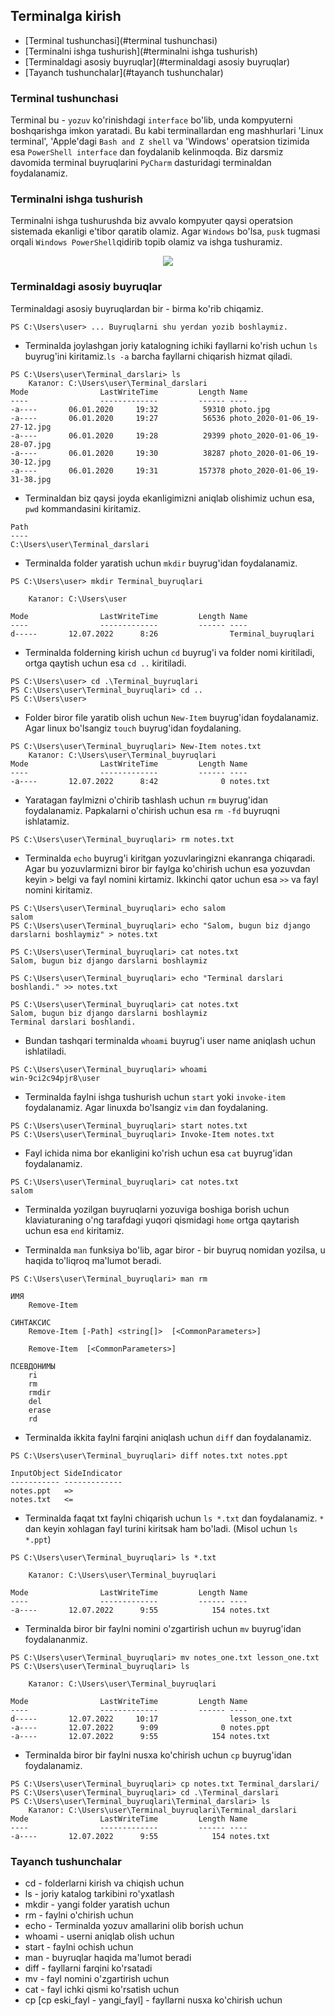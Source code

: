 ## Terminalga kirish

 * [Terminal tushunchasi](#terminal tushunchasi)
 * [Terminalni ishga tushurish](#terminalni ishga tushurish)
 * [Terminaldagi asosiy buyruqlar](#terminaldagi asosiy buyruqlar)
 * [Tayanch tushunchalar](#tayanch tushunchalar)

### Terminal tushunchasi
Terminal bu - `yozuv` ko'rinishdagi `interface` bo'lib, unda kompyuterni boshqarishga imkon yaratadi. 
Bu kabi terminallardan eng mashhurlari 'Linux terminal', 'Apple'dagi `Bash and Z shell` va 'Windows' operatsion tizimida esa `PowerShell interface` dan foydalanib kelinmoqda. Biz darsmiz davomida terminal buyruqlarini `PyCharm` dasturidagi terminaldan foydalanamiz.

### Terminalni ishga tushurish
Terminalni ishga tushurushda biz avvalo kompyuter qaysi operatsion sistemada ekanligi e'tibor qaratib olamiz. Agar `Windows` bo'lsa, `pusk` tugmasi orqali `Windows PowerShell`qidirib topib olamiz va ishga tushuramiz.

<p align="center">
    <img src="D:\ochiqai\python\django\01-blog-websayt\blog-proyekt\image\PowerShell.png">
</p>

### Terminaldagi asosiy buyruqlar

Terminaldagi asosiy buyruqlardan bir - birma ko'rib chiqamiz. 

```console
PS C:\Users\user> ... Buyruqlarni shu yerdan yozib boshlaymiz.
```

* Terminalda joylashgan joriy katalogning ichiki fayllarni ko'rish uchun `ls` buyrug'ini kiritamiz.`ls -a` barcha fayllarni chiqarish hizmat qiladi.
```console
PS C:\Users\user\Terminal_darslari> ls
    Каталог: C:\Users\user\Terminal_darslari
Mode                LastWriteTime         Length Name                                                                                      
----                -------------         ------ ----                                                                                      
-a----       06.01.2020     19:32          59310 photo.jpg                                                                                 
-a----       06.01.2020     19:27          56536 photo_2020-01-06_19-27-12.jpg                                                             
-a----       06.01.2020     19:28          29399 photo_2020-01-06_19-28-07.jpg                                                             
-a----       06.01.2020     19:30          38287 photo_2020-01-06_19-30-12.jpg                                                             
-a----       06.01.2020     19:31         157378 photo_2020-01-06_19-31-38.jpg               
```
* Terminaldan biz qaysi joyda ekanligimizni aniqlab olishimiz uchun esa, `pwd` kommandasini kiritamiz.

```console
Path                           
----                           
C:\Users\user\Terminal_darslari
```

* Terminalda folder yaratish uchun `mkdir` buyrug'idan foydalanamiz.

```console
PS C:\Users\user> mkdir Terminal_buyruqlari

    Каталог: C:\Users\user

Mode                LastWriteTime         Length Name                                                                                      
----                -------------         ------ ----                                                                                      
d-----       12.07.2022      8:26                Terminal_buyruqlari                                                                       
```

* Terminalda folderning kirish uchun `cd` buyrug'i va folder nomi kiritiladi, ortga qaytish uchun esa `cd ..` kiritiladi.
```console
PS C:\Users\user> cd .\Terminal_buyruqlari
PS C:\Users\user\Terminal_buyruqlari> cd ..
PS C:\Users\user> 
```
* Folder biror file yaratib olish uchun `New-Item` buyrug'idan foydalanamiz. Agar linux bo'lsangiz `touch` buyrug'idan foydalaning.
```console
PS C:\Users\user\Terminal_buyruqlari> New-Item notes.txt
    Каталог: C:\Users\user\Terminal_buyruqlari
Mode                LastWriteTime         Length Name                                                                                      
----                -------------         ------ ----                                                                                      
-a----       12.07.2022      8:42              0 notes.txt 
```

* Yaratagan faylmizni o'chirib tashlash uchun `rm` buyrug'idan foydalanamiz. Papkalarni o'chirish uchun esa `rm -fd` buyruqni ishlatamiz.
```console
PS C:\Users\user\Terminal_buyruqlari> rm notes.txt
```

* Terminalda `echo` buyrug'i kiritgan yozuvlaringizni ekanranga chiqaradi. Agar bu yozuvlarmizni biror  bir faylga ko'chirish uchun esa yozuvdan keyin `>` belgi va fayl nomini kirtamiz. Ikkinchi qator uchun esa `>>` va fayl nomini kiritamiz. 
```console
PS C:\Users\user\Terminal_buyruqlari> echo salom
salom
PS C:\Users\user\Terminal_buyruqlari> echo "Salom, bugun biz django darslarni boshlaymiz" > notes.txt

PS C:\Users\user\Terminal_buyruqlari> cat notes.txt
Salom, bugun biz django darslarni boshlaymiz

PS C:\Users\user\Terminal_buyruqlari> echo "Terminal darslari boshlandi." >> notes.txt

PS C:\Users\user\Terminal_buyruqlari> cat notes.txt
Salom, bugun biz django darslarni boshlaymiz
Terminal darslari boshlandi.
```

* Bundan tashqari terminalda `whoami` buyrug'i user name aniqlash uchun ishlatiladi.
```console
PS C:\Users\user\Terminal_buyruqlari> whoami
win-9ci2c94pjr8\user
```

* Terminalda faylni ishga tushurish uchun `start` yoki `invoke-item` foydalanamiz. Agar linuxda bo'lsangiz `vim` dan foydalaning.
```console
PS C:\Users\user\Terminal_buyruqlari> start notes.txt
PS C:\Users\user\Terminal_buyruqlari> Invoke-Item notes.txt
```

* Fayl ichida nima bor ekanligini ko'rish uchun esa `cat` buyrug'idan foydalanamiz.
```console
PS C:\Users\user\Terminal_buyruqlari> cat notes.txt
salom
```

* Terminalda yozilgan buyruqlarni yozuviga boshiga borish uchun klaviaturaning o'ng tarafdagi yuqori qismidagi `home` ortga qaytarish uchun esa `end` kiritamiz.

* Terminalda `man` funksiya bo'lib, agar biror - bir buyruq nomidan yozilsa, u haqida to'liqroq ma'lumot beradi.
```console
PS C:\Users\user\Terminal_buyruqlari> man rm

ИМЯ
    Remove-Item
    
СИНТАКСИС
    Remove-Item [-Path] <string[]>  [<CommonParameters>]
    
    Remove-Item  [<CommonParameters>]
    
ПСЕВДОНИМЫ
    ri
    rm
    rmdir
    del
    erase
    rd
```
* Terminalda ikkita faylni farqini aniqlash uchun `diff` dan foydalanamiz.
```console
PS C:\Users\user\Terminal_buyruqlari> diff notes.txt notes.ppt

InputObject SideIndicator
----------- -------------
notes.ppt   =>           
notes.txt   <=    
```

* Terminalda faqat txt faylni chiqarish uchun `ls *.txt` dan foydalanamiz. `*` dan keyin xohlagan fayl turini kiritsak ham bo'ladi. (Misol uchun `ls *.ppt`) 
```console
PS C:\Users\user\Terminal_buyruqlari> ls *.txt

    Каталог: C:\Users\user\Terminal_buyruqlari

Mode                LastWriteTime         Length Name                                                                                      
----                -------------         ------ ----                                                                                      
-a----       12.07.2022      9:55            154 notes.txt    
```

* Terminalda biror  bir faylni nomini o'zgartirish uchun `mv` buyrug'idan foydalananmiz.
```console
PS C:\Users\user\Terminal_buyruqlari> mv notes_one.txt lesson_one.txt
PS C:\Users\user\Terminal_buyruqlari> ls

    Каталог: C:\Users\user\Terminal_buyruqlari

Mode                LastWriteTime         Length Name                                                                                      
----                -------------         ------ ----                                                                                      
d-----       12.07.2022     10:17                lesson_one.txt                                                                            
-a----       12.07.2022      9:09              0 notes.ppt                                                                                 
-a----       12.07.2022      9:55            154 notes.txt
```

* Terminalda biror  bir faylni nusxa ko'chirish uchun `cp` buyrug'idan foydalanamiz.
```console
PS C:\Users\user\Terminal_buyruqlari> cp notes.txt Terminal_darslari/
PS C:\Users\user\Terminal_buyruqlari> cd .\Terminal_darslari
PS C:\Users\user\Terminal_buyruqlari\Terminal_darslari> ls
    Каталог: C:\Users\user\Terminal_buyruqlari\Terminal_darslari
Mode                LastWriteTime         Length Name                                                                                      
----                -------------         ------ ----                                                                                      
-a----       12.07.2022      9:55            154 notes.txt 
```

### Tayanch tushunchalar

<ul>
<li>cd - folderlarni kirish va chiqish uchun</li>
<li>ls - joriy katalog tarkibini ro'yxatlash</li>
<li>mkdir - yangi folder yaratish uchun</li>
<li>rm - faylni o'chirish uchun</li>
<li>echo - Terminalda yozuv amallarini olib borish uchun</li>
<li>whoami - userni aniqlab olish uchun</li>
<li>start - faylni ochish uchun</li>
<li>man - buyruqlar haqida ma'lumot beradi</li>
<li>diff - fayllarni farqini ko'rsatadi</li>
<li>mv - fayl nomini o'zgartirish uchun</li>
<li>cat - fayl ichki qismi ko'rsatish uchun</li>
<li>cp [cp eski_fayl - yangi_fayl] - fayllarni nusxa ko'chirish uchun</li>
</ul>


